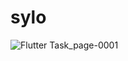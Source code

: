 # sylo
![Flutter Task_page-0001](https://github.com/prachi-git99/HotelApp-UI-flutter/assets/83897459/e81a5e03-3afa-4f78-8c23-02dcde90bf4c)



